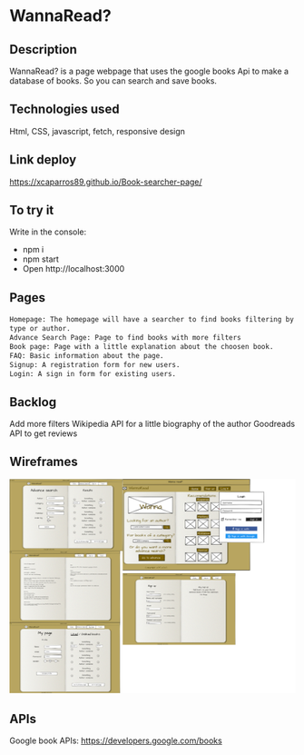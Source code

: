 # WannaRead?

## Description
WannaRead? is a page webpage that uses the google books Api to make a database of books. So you can search and save books.

## Technologies used
Html, CSS, javascript, fetch, responsive design

## Link deploy
https://xcaparros89.github.io/Book-searcher-page/

## To try it
Write in the console:
- npm i
- npm start
- Open http://localhost:3000


## Pages

    Homepage: The homepage will have a searcher to find books filtering by type or author.
    Advance Search Page: Page to find books with more filters
    Book page: Page with a little explanation about the choosen book.
    FAQ: Basic information about the page.
    Signup: A registration form for new users.
    Login: A sign in form for existing users.

## Backlog    
Add more filters
Wikipedia API for a little biography of the author
Goodreads API to get reviews


## Wireframes    
<img src='img/wireframe/layout.jpg' alt='layout' />

## APIs
Google book APIs: https://developers.google.com/books



